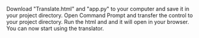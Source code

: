 Download "Translate.html"  and "app.py" to your computer and save it in your project directory.
Open Command Prompt and transfer the control to your project directory.
Run the html and and it will open in your browser.
You can now start using the translator.
